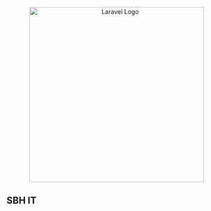 <p align="center"><a href="https://www.saifbelhasaholding.com/" target="_blank"><img src="https://www.saifbelhasaholding.com/wp-content/uploads/2022/05/sbh-logo-2.png" width="400" alt="Laravel Logo"></a></p>



## SBH IT
